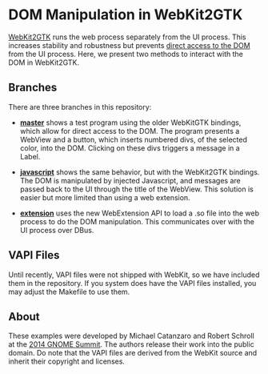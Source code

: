 DOM Manipulation in WebKit2GTK
==============================
[WebKit2GTK][1] runs the web process separately from the UI process.
This increases stability and robustness but prevents [direct access to
the DOM][2] from the UI process.  Here, we present two methods to
interact with the DOM in WebKit2GTK.

[1]: http://webkitgtk.org/
[2]: http://blogs.igalia.com/carlosgc/2013/09/10/webkit2gtk-web-process-extensions/

Branches
--------
There are three branches in this repository:

* **[master][3]** shows a test program using the older WebKitGTK
bindings, which allow for direct access to the DOM.  The program
presents a WebView and a button, which inserts numbered divs, of the
selected color, into the DOM.  Clicking on these divs triggers a message
in a Label.

* **[javascript][4]** shows the same behavior, but with the WebKit2GTK
bindings.  The DOM is manipulated by injected Javascript, and messages
are passed back to the UI through the title of the WebView.  This
solution is easier but more limited than using a web extension.

* **[extension][5]** uses the new WebExtension API to load a .so file
into the web process to do the DOM manipulation.  This communicates over
with the UI process over DBus.

[3]: https://github.com/rschroll/webkitdom/tree/master
[4]: https://github.com/rschroll/webkitdom/tree/javascript
[5]: https://github.com/rschroll/webkitdom/tree/extension

VAPI Files
----------
Until recently, VAPI files were not shipped with WebKit, so we have
included them in the repository.  If you system does have the VAPI files
installed, you may adjust the Makefile to use them.

About
-----
These examples were developed by Michael Catanzaro and Robert Schroll at
the [2014 GNOME Summit][6].  The authors release their work into the
public domain.  Do note that the VAPI files are derived from the WebKit
source and inherit their copyright and licenses.

[6]: https://wiki.gnome.org/Events/Summit/2014
